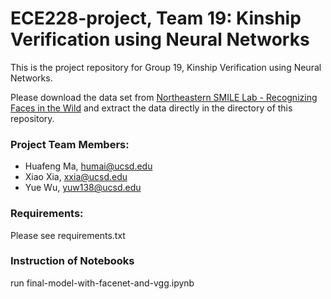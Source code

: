 # ECE228-project, Team 19: Kinship Verification using Neural Networks
This is the project repository for Group 19, Kinship Verification using Neural Networks.

Please download the data set from [Northeastern SMILE Lab - Recognizing Faces in the Wild](https://www.kaggle.com/competitions/recognizing-faces-in-the-wild/data) and extract the data directly in the directory of this repository.

### Project Team Members:
- Huafeng Ma, humai@ucsd.edu
- Xiao Xia, xxia@ucsd.edu
- Yue Wu, yuw138@ucsd.edu

### Requirements:
Please see requirements.txt

### Instruction of Notebooks
run final-model-with-facenet-and-vgg.ipynb
